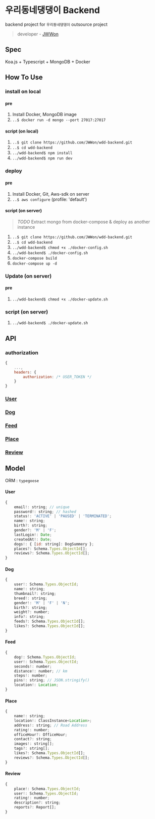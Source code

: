 # 우리동네댕댕이 Backend

backend project for `우리동네댕댕이` outsource project

> developer - [JWWon](https://github.com/JWWon)

## Spec

Koa.js + Typescript + MongoDB + Docker

## How To Use

### install on local

#### pre

1. Install Docker, MongoDB image
2. `..$ docker run -d mongo --port 27017:27017`

#### script (on local)

1. `..$ git clone https://github.com/JWWon/wdd-backend.git`
2. `..$ cd wdd-backend`
3. `../wdd-backend$ npm install`
4. `../wdd-backend$ npm run dev`

### deploy

#### pre

1. Install Docker, Git, Aws-sdk on server
2. `..$ aws configure` (profile: 'default')

#### script (on server)

> _TODO_ Extract mongo from docker-compose & deploy as another instance

1. `..$ git clone https://github.com/JWWon/wdd-backend.git`
2. `..$ cd wdd-backend`
3. `../wdd-backend$ chmod +x ./docker-config.sh`
4. `../wdd-backend$ ./docker-config.sh`
5. `docker-compose build`
6. `docker-compose up -d`


### Update (on server)

#### pre

1. `../wdd-backend$ chmod +x ./docker-update.sh`

### script (on server)

1. `../wdd-backend$ ./docker-update.sh`

## API

### authorization

```javascript
{
    ...,
    headers: {
    	authorization: /* USER_TOKEN */
	}
}
```

### [User](./api-guides/user.md)

### [Dog](./api-guides/dog.md)

### [Feed](./api-guides/feed.md)

### [Place](./api-guides/place.md)

### [Review](./api-guides/review.md)

## Model

ORM : `typegoose`

#### User

```javascript
{
    email!: string; // unique
    password!: string; // hashed
    status!: 'ACTIVE' | 'PAUSED' | 'TERMINATED';
    name!: string;
    birth?: string;
    gender?: 'M' | 'F';
    lastLogin!: Date;
	createdAt!: Date;
	dogs!: { [id: string]: DogSummery };
	places?: Schema.Types.ObjectId[];
	reviews?: Schema.Types.ObjectId[];
}
```

#### Dog

```javascript
{
    user!: Schema.Types.ObjectId;
    name!: string;
    thumbnail?: string;
	breed!: string;
	gender!: 'M' | 'F' | 'N';
	birth?: string;
    weight?: number;
    info?: string;
	feeds?: Schema.Types.ObjectId[];
	likes?: Schema.Types.ObjectId[];
}
```

#### Feed

```javascript
{
	dog!: Schema.Types.ObjectId;
    user!: Schema.Types.ObjectId;
    seconds!: number;
    distance!: number; // km
    steps!: number;
    pins!: string; // JSON.stringify()
    location!: Location;
}
```

#### Place

```javascript
{
    name!: string;
    location!: ClassInstance<Location>;
    address!: string; // Road Address
    rating!: number;
    officeHour?: OfficeHour;
	contact?: string;
	images!: string[];
	tags?: string[];
	likes?: Schema.Types.ObjectId[];
	reviews?: Schema.Types.ObjectId[];
}
```

#### Review

```javascript
{
	place!: Schema.Types.ObjectId;
	user!: Schema.Types.ObjectId;
	rating!: number;
	description?: string;
	reports?: Report[];
}
```
